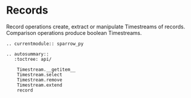 # Records

Record operations create, extract or manipulate Timestreams of records.
Comparison operations produce boolean Timestreams.

```{eval-rst}
.. currentmodule:: sparrow_py

.. autosummary::
   :toctree: api/

    Timestream.__getitem__
    Timestream.select
    Timestream.remove
    Timestream.extend
    record
```